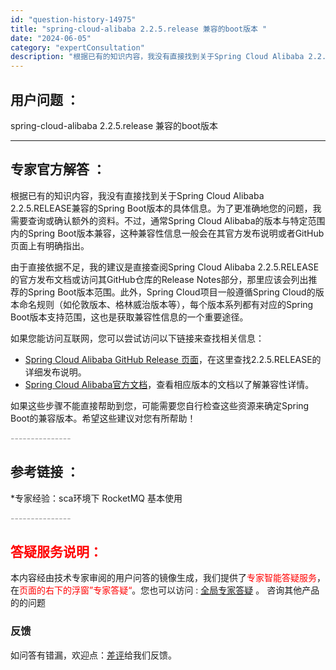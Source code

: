 ```yaml
---
id: "question-history-14975"
title: "spring-cloud-alibaba 2.2.5.release 兼容的boot版本 "
date: "2024-06-05"
category: "expertConsultation"
description: "根据已有的知识内容，我没有直接找到关于Spring Cloud Alibaba 2.2.5.RELEASE兼容的Spring Boot版本的具体信息。为了更准确地您的问题，我需要查询或确认额外的资料。不过，通常Spring Cloud Alibaba的版本与特定范围内的Spring Boot版本兼容"
---
```


## 用户问题 ： 
 spring-cloud-alibaba 2.2.5.release 兼容的boot版本  

---------------
## 专家官方解答 ：

根据已有的知识内容，我没有直接找到关于Spring Cloud Alibaba 2.2.5.RELEASE兼容的Spring Boot版本的具体信息。为了更准确地您的问题，我需要查询或确认额外的资料。不过，通常Spring Cloud Alibaba的版本与特定范围内的Spring Boot版本兼容，这种兼容性信息一般会在其官方发布说明或者GitHub页面上有明确指出。

由于直接依据不足，我的建议是直接查阅Spring Cloud Alibaba 2.2.5.RELEASE的官方发布文档或访问其GitHub仓库的Release Notes部分，那里应该会列出推荐的Spring Boot版本范围。此外，Spring Cloud项目一般遵循Spring Cloud的版本命名规则（如伦敦版本、格林威治版本等），每个版本系列都有对应的Spring Boot版本支持范围，这也是获取兼容性信息的一个重要途径。

如果您能访问互联网，您可以尝试访问以下链接来查找相关信息：
- [Spring Cloud Alibaba GitHub Release 页面](https://github.com/alibaba/spring-cloud-alibaba/releases)，在这里查找2.2.5.RELEASE的详细发布说明。
- [Spring Cloud Alibaba官方文档](https://spring-cloud-alibaba.github.io/spring-cloud-alibaba/2.2.x/en-US/)，查看相应版本的文档以了解兼容性详情。

如果这些步骤不能直接帮助到您，可能需要您自行检查这些资源来确定Spring Boot的兼容版本。希望这些建议对您有所帮助！


<font color="#949494">---------------</font> 


## 参考链接 ：

*专家经验：sca环境下 RocketMQ 基本使用 


 <font color="#949494">---------------</font> 
 


## <font color="#FF0000">答疑服务说明：</font> 

本内容经由技术专家审阅的用户问答的镜像生成，我们提供了<font color="#FF0000">专家智能答疑服务</font>，在<font color="#FF0000">页面的右下的浮窗”专家答疑“</font>。您也可以访问 : [全局专家答疑](https://opensource.alibaba.com/chatBot) 。 咨询其他产品的的问题

### 反馈
如问答有错漏，欢迎点：[差评](https://ai.nacos.io/user/feedbackByEnhancerGradePOJOID?enhancerGradePOJOId=15080)给我们反馈。

